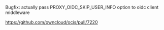 Bugfix: actually pass PROXY_OIDC_SKIP_USER_INFO option to oidc client middleware

https://github.com/owncloud/ocis/pull/7220
